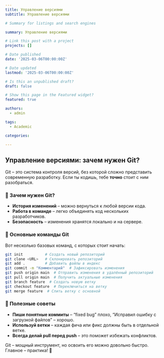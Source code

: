 ```yaml
---
title: Управление версиями
subtitle: Управление версиями

# Summary for listings and search engines

summary: Управление версиями

# Link this post with a project
projects: []

# Date published
date: '2025-03-06T00:00:00Z'

# Date updated
lastmod: '2025-03-06T00:00:00Z'

# Is this an unpublished draft?
draft: false

# Show this page in the Featured widget?
featured: true

authors:
  - admin

tags:
  - Academic

categories:
  
---
```


## Управление версиями: зачем нужен Git?  

Git – это система контроля версий, без которой сложно представить современную разработку. Если ты кодишь, тебе **точно** стоит с ним разобраться.  

### 🔹 Зачем нужен Git?  
- **История изменений** – можно вернуться к любой версии кода.  
- **Работа в команде** – легко объединять код нескольких разработчиков.  
- **Безопасность** – изменения хранятся локально и на сервере.  

### 🔹 Основные команды Git  
Вот несколько базовых команд, с которых стоит начать:  

```bash
git init          # Создать новый репозиторий  
git clone <URL>   # Склонировать репозиторий  
git add .         # Добавить файлы в индекс  
git commit -m "Комментарий"  # Зафиксировать изменения  
git push origin main  # Отправить изменения в удалённый репозиторий  
git pull origin main  # Получить актуальные изменения  
git branch feature  # Создать новую ветку  
git checkout feature  # Переключиться на ветку  
git merge feature  # Слить ветку с основной  
```


### 🔹 Полезные советы

- **Пиши понятные коммиты** – “fixed bug” плохо, “Исправил ошибку с загрузкой файлов” – хорошо.
- **Используй ветки** – каждая фича или фикс должны быть в отдельной ветке.
- **Всегда делай pull перед push** – это поможет избежать конфликтов.


Git – мощный инструмент, но освоить его можно довольно быстро. Главное – практика! 🚀